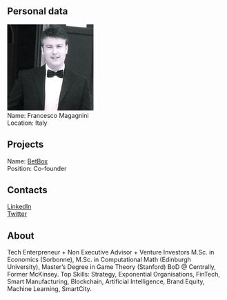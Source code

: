 ## Personal data
![francesco magagnini photo](photo/francesco_magagnini.jpg)  
Name:   Francesco Magagnini  
Location: Italy  
## Projects 
Name: [BetBox](../projects/betbox.md)  
Position: Co-founder   
## Contacts
[LinkedIn](https://www.linkedin.com/in/francescomagagnini/)    
[Twitter](https://twitter.com/mggfnc)  
## About
Tech Enterpreneur + Non Executive Advisor + Venture Investors
M.Sc. in Economics (Sorbonne), M.Sc. in Computational Math
(Edinburgh University), Master’s Degree in Game Theory (Stanford)
BoD @ Centrally, Former McKinsey.
Top Skills: Strategy, Exponential Organisations, FinTech, Smart Manufacturing, Blockchain,
Artificial Intelligence, Brand Equity, Machine Learning, SmartCity.
